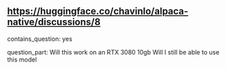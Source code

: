 ## https://huggingface.co/chavinlo/alpaca-native/discussions/8

contains_question: yes

question_part: Will this work on an RTX 3080 10gb
Will I still be able to use this model